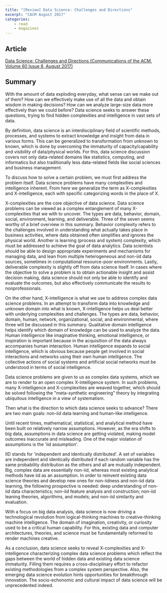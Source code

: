 ```yaml
---
title: "[Review] Data Science: Challenges and Directions"
excerpt: "CACM August 2017"
categories:
	- read
	- magazines
---
```

## Article
[Data Science: Challenges and Directions (Communications of the ACM, Volume 60 Issue 8, August 2017)](https://dl.acm.org/citation.cfm?id=3015456)

## Summary
With the amount of data exploding everyday, what sense can we make out of them? How can we effectively make use of all the data and obtain wisdom in making decisions? How can we analyze large-size data more effectively than we could before? Data science seeks to answer these questions, trying to find hidden complexities and intelligence in vast sets of data.

By definition, data science is an interdisciplinary field of scientific methods, processes, and systems to extract knowledge and insight from data in various forms. This can be generalized to transformation from unknown to known, which is done by overcoming the immaturity of capacity/capability and visibility of data/physical worlds. For this, data science discussion covers not only data-related domains like statistics, computing, and informatics but also traditionally less data-related fields like social sciences and business management.

To discuss how to solve a certain problem, we must first address the problem itself. Data science problems have many complexities and intelligence inherent. From here we generalize the term as X-complexities and X-intelligence, each with specific categorizing words in the place of X.

X-complexities are the core objective of data science. Data science problems can be viewed as a complex entanglement of many X-complexities that we with to uncover. The types are data, behavior, domain, social, environment, learning, and deliverable. Three of the seven seems worthy of a brief overview in this summary. Behavior complexity refers to the challenges involved in understanding what actually takes place in business activities, where data obtained often simplifies and ignores the physical world. Another is learning (process and system) complexity, which must be addressed to achieve the goal of data analytics. Data scientists should be able to design appropriate experiments and mechanisms for managing data, and lean from multiple heterogeneous and non-iid data sources, sometimes in computational resource-poor environments. Lastly, deliverable complexity is slightly off from data science itself. In cases where the objective to solve a problem is to obtain actionable insight and assist decision making, data science should not only be able to identify and evaluate the outcomes, but also effectively communicate the results to nonprofessionals.

On the other hand, X-intelligence is what we use to address complex data science problems. In an attempt to transform data into knowledge and unknown domain into what is known, X-intelligence helps us deal better with underlying complexities and challenges. The types are data, behavior, domain, human, network, organizational, social, and environmental, where three will be discussed in this summary. Qualitative domain intelligence helps identify which domain of knowledge can be used to analyze the data. Human intelligence like imaginative thinking, emotional intelligence, or inspiration is important because in the acquisition of the data always accompanies human interaction. Human intelligence expands to social intelligence, which is obvious because people get involved in social interactions and networks using their own human intelligence. The collective actions of social systems and artificial social networks must be understood in terms of social intelligence.

Data science problems are given to us as complex data systems, which we are to render to an open complex X-intelligence system. In such problems, many X-intelligence and X-complexities are weaved together, which should be solved following the "meta-synthetic engineering" theory by integrating ubiquitous intelligence in a view of systematism.

Then what is the direction to which data science seeks to advance? There are two main goals: non-iid data learning and human-like intelligence.

Until recent times, mathematical, statistical, and analytical method have been built on relatively narrow assumptions. However, as the era shifts to big data, assumptions in data science are getting violated, making model outcomes inaccurate and misleading. One of the major violation of assumptions is the 'iid assumption'.

IID stands for 'independent and identically distributed'. A set of variables are independent and identically distributed if each random variable has the same probability distribution as the others  and all are mutually independent. Big, complex data are essentially non-iid, whereas most existing analytical methods have iid as an assumption. In order to reinvent existing data science theories and develop new ones for non-iidness and non-iid data learning, the following prospective is needed: deep understanding of non-iid data characteristics; non-iid feature analysis and construction; non-iid leaning theories, algorithms, and models; and non-iid similarity and evaluation.

With a focus on big data analysis, data science is now driving a technological revolution from logical-thinking machines to creative-thinking machine intelligence. The domain of imagination, creativity, or curiosity used to be a critical human capability. For this, existing data and computer architectures, theories, and science must be fundamentally reformed to render machines creative.

As a conclusion, data science seeks to reveal X-complexities and X-intelligence characterizing complex data science problems which reflect the gaps between the world of hidden data and existing data science immaturity. Filling them requires a cross-disciplinary effort to refactor existing methodologies from a complex system perspective. Also, the emerging data science evolution hints opportunities for breakthrough innovation. The socio-echonomic and cultural impact of data science will be unprecedented indeed.
